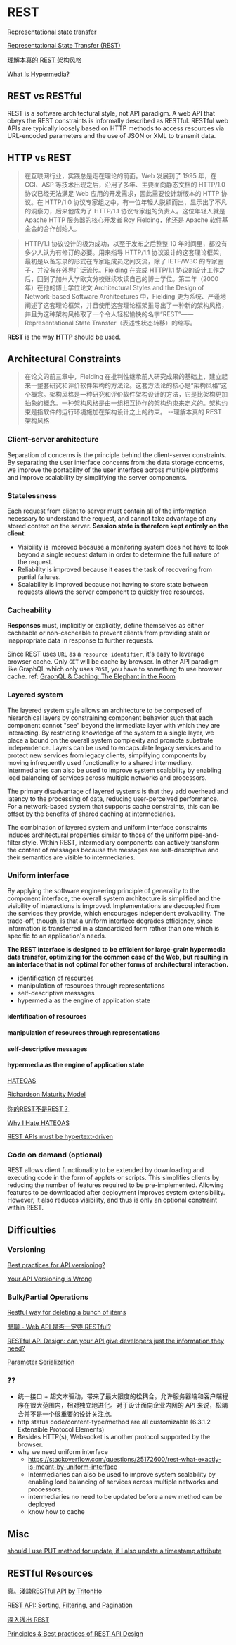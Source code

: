 # REST

[Representational state transfer](https://en.wikipedia.org/wiki/Representational_state_transfer)

[Representational State Transfer (REST)](https://www.ics.uci.edu/~fielding/pubs/dissertation/rest_arch_style.htm)

[理解本真的 REST 架构风格](https://www.infoq.cn/article/understanding-restful-style/)

[What Is Hypermedia?](https://smartbear.com/learn/api-design/what-is-hypermedia/)

## REST vs RESTful

REST is a software architectural style, not API paradigm. A web API that obeys the REST constraints is informally described as RESTful. RESTful web APIs are typically loosely based on HTTP methods to access resources via URL-encoded parameters and the use of JSON or XML to transmit data.

## HTTP vs REST

>在互联网行业，实践总是走在理论的前面。Web 发展到了 1995 年，在 CGI、ASP 等技术出现之后，沿用了多年、主要面向静态文档的 HTTP/1.0 协议已经无法满足 Web 应用的开发需求，因此需要设计新版本的 HTTP 协议。在 HTTP/1.0 协议专家组之中，有一位年轻人脱颖而出，显示出了不凡的洞察力，后来他成为了 HTTP/1.1 协议专家组的负责人。这位年轻人就是 Apache HTTP 服务器的核心开发者 Roy Fielding，他还是 Apache 软件基金会的合作创始人。

>HTTP/1.1 协议设计的极为成功，以至于发布之后整整 10 年时间里，都没有多少人认为有修订的必要。用来指导 HTTP/1.1 协议设计的这套理论框架，最初是以备忘录的形式在专家组成员之间交流，除了 IETF/W3C 的专家圈子，并没有在外界广泛流传。Fielding 在完成 HTTP/1.1 协议的设计工作之后，回到了加州大学欧文分校继续攻读自己的博士学位。第二年（2000 年）在他的博士学位论文 Architectural Styles and the Design of Network-based Software Architectures 中，Fielding 更为系统、严谨地阐述了这套理论框架，并且使用这套理论框架推导出了一种新的架构风格，并且为这种架构风格取了一个令人轻松愉快的名字“REST”——Representational State Transfer（表述性状态转移）的缩写。

**REST** is the way **HTTP** should be used.

## Architectural Constraints

>在论文的前三章中，Fielding 在批判性继承前人研究成果的基础上，建立起来一整套研究和评价软件架构的方法论。这套方法论的核心是“架构风格”这个概念。架构风格是一种研究和评价软件架构设计的方法，它是比架构更加抽象的概念。一种架构风格是由一组相互协作的架构约束来定义的。架构约束是指软件的运行环境施加在架构设计之上的约束。
 --理解本真的 REST 架构风格

### Client–server architecture

Separation of concerns is the principle behind the client-server constraints. By separating the user interface concerns from the data storage concerns, we improve the portability of the user interface across multiple platforms and improve scalability by simplifying the server components.

### Statelessness

Each request from client to server must contain all of the information necessary to understand the request, and cannot take advantage of any stored context on the server. **Session state is therefore kept entirely on the client**.

- Visibility is improved because a monitoring system does not have to look beyond a single request datum in order to determine the full nature of the request.
- Reliability is improved because it eases the task of recovering from partial failures.
- Scalability is improved because not having to store state between requests allows the server component to quickly free resources.

### Cacheability

**Responses** must, implicitly or explicitly, define themselves as either cacheable or non-cacheable to prevent clients from providing stale or inappropriate data in response to further requests.

Since REST uses `URL` as a `resource identifier`, it's easy to leverage browser cache.
Only `GET` will be cache by browser. In other API paradigm like GraphQL which only uses `POST`, you have to something to use browser cache. ref: [GraphQL & Caching: The Elephant in the Room](https://www.apollographql.com/blog/backend/caching/graphql-caching-the-elephant-in-the-room/)

### Layered system

The layered system style allows an architecture to be composed of hierarchical layers by constraining component behavior such that each component cannot "see" beyond the immediate layer with which they are interacting. By restricting knowledge of the system to a single layer, we place a bound on the overall system complexity and promote substrate independence. Layers can be used to encapsulate legacy services and to protect new services from legacy clients, simplifying components by moving infrequently used functionality to a shared intermediary. Intermediaries can also be used to improve system scalability by enabling load balancing of services across multiple networks and processors.

The primary disadvantage of layered systems is that they add overhead and latency to the processing of data, reducing user-perceived performance. For a network-based system that supports cache constraints, this can be offset by the benefits of shared caching at intermediaries.

The combination of layered system and uniform interface constraints induces architectural properties similar to those of the uniform pipe-and-filter style. Within REST, intermediary components can actively transform the content of messages because the messages are self-descriptive and their semantics are visible to intermediaries.

### Uniform interface

By applying the software engineering principle of generality to the component interface, the overall system architecture is simplified and the visibility of interactions is improved. Implementations are decoupled from the services they provide, which encourages independent evolvability. The trade-off, though, is that a uniform interface degrades efficiency, since information is transferred in a standardized form rather than one which is specific to an application's needs.

**The REST interface is designed to be efficient for large-grain hypermedia data transfer, optimizing for the common case of the Web, but resulting in an interface that is not optimal for other forms of architectural interaction.**

- identification of resources
- manipulation of resources through representations
- self-descriptive messages
- hypermedia as the engine of application state

#### identification of resources

#### manipulation of resources through representations

#### self-descriptive messages

#### hypermedia as the engine of application state

[HATEOAS](https://en.wikipedia.org/wiki/HATEOAS)

[Richardson Maturity Model](https://en.wikipedia.org/wiki/Richardson_Maturity_Model)

[你的REST不是REST？](https://www.ithome.com.tw/voice/128528)

[Why I Hate HATEOAS](https://jeffknupp.com/blog/2014/06/03/why-i-hate-hateoas/)

[REST APIs must be hypertext-driven](https://roy.gbiv.com/untangled/2008/rest-apis-must-be-hypertext-driven)

### Code on demand (optional)

REST allows client functionality to be extended by downloading and executing code in the form of applets or scripts. This simplifies clients by reducing the number of features required to be pre-implemented. Allowing features to be downloaded after deployment improves system extensibility. However, it also reduces visibility, and thus is only an optional constraint within REST.

## Difficulties

### Versioning

[Best practices for API versioning?](https://stackoverflow.com/questions/389169/best-practices-for-api-versioning)

[Your API Versioning is Wrong](https://dzone.com/articles/your-api-versioning-wrong)

### Bulk/Partial Operations

[Restful way for deleting a bunch of items](https://stackoverflow.com/questions/2421595/restful-way-for-deleting-a-bunch-of-items/41539479#41539479)

[閒聊 - Web API 是否一定要 RESTful?](https://blog.darkthread.net/blog/is-restful-required/)

[RESTful API Design: can your API give developers just the information they need?](https://cloud.google.com/blog/products/api-management/restful-api-design-can-your-api-give-developers-just-information-they-need)

[Parameter Serialization](https://swagger.io/docs/specification/serialization/?sbsearch=nested%20parameters)

### ??

- 统一接口 + 超文本驱动，带来了最大限度的松耦合。允许服务器端和客户端程序在很大范围内，相对独立地进化。对于设计面向企业内网的 API 来说，松耦合并不是一个很重要的设计关注点。
- http status code/content-type/method are all customizable (6.3.1.2 Extensible Protocol Elements)
- Besides HTTP(s), Websocket is another protocol supported by the browser.
- why we need uniform interface
  - https://stackoverflow.com/questions/25172600/rest-what-exactly-is-meant-by-uniform-interface
  - Intermediaries can also be used to improve system scalability by enabling load balancing of services across multiple networks and processors.
  - intermediaries no need to be updated before a new method can be deployed
  - know how to cache

## Misc

[should I use PUT method for update, if I also update a timestamp attribute](https://stackoverflow.com/questions/5686671/should-i-use-put-method-for-update-if-i-also-update-a-timestamp-attribute)

## RESTful Resources

[真。淺談RESTful API by TritonHo](https://github.com/TritonHo/slides/blob/master/Taipei%202019-06%20talk/RESTful%20API%20Design-tw-2.2.pdf)

[REST API: Sorting, Filtering, and Pagination](https://www.taniarascia.com/rest-api-sorting-filtering-pagination/)

[深入浅出 REST](https://www.infoq.cn/article/rest-introduction/)

[Principles & Best practices of REST API Design](https://blog.devgenius.io/best-practice-and-cheat-sheet-for-rest-api-design-6a6e12dfa89f)
